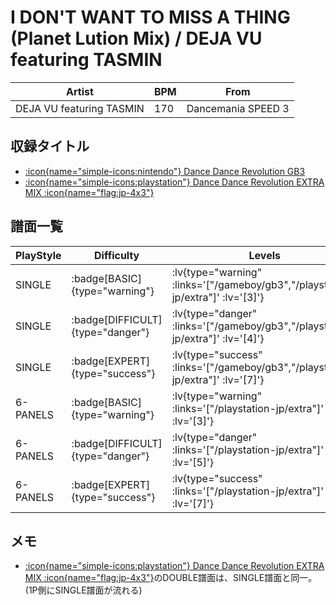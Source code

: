 # I DON'T WANT TO MISS A THING (Planet Lution Mix) / DEJA VU featuring TASMIN

|Artist|BPM|From|
|------|---|----|
|DEJA VU featuring TASMIN|170|Dancemania SPEED 3|

## 収録タイトル

- [ :icon{name="simple-icons:nintendo"} Dance Dance Revolution GB3](/gameboy/gb3)
- [ :icon{name="simple-icons:playstation"} Dance Dance Revolution EXTRA MIX :icon{name="flag:jp-4x3"}](/playstation-jp/extra)

## 譜面一覧

|PlayStyle|Difficulty|Levels|Notes|Movie|
|---------|----------|------|-----|-----|
|SINGLE| :badge[BASIC]{type="warning"} | :lv{type="warning" :links='["/gameboy/gb3","/playstation-jp/extra"]' :lv='[3]'} |162/0||
|SINGLE| :badge[DIFFICULT]{type="danger"} | :lv{type="danger" :links='["/gameboy/gb3","/playstation-jp/extra"]' :lv='[4]'} |174/0||
|SINGLE| :badge[EXPERT]{type="success"} | :lv{type="success" :links='["/gameboy/gb3","/playstation-jp/extra"]' :lv='[7]'} |277/0||
|6-PANELS| :badge[BASIC]{type="warning"} | :lv{type="warning" :links='["/playstation-jp/extra"]' :lv='[3]'} |162/0||
|6-PANELS| :badge[DIFFICULT]{type="danger"} | :lv{type="danger" :links='["/playstation-jp/extra"]' :lv='[5]'} |174/0||
|6-PANELS| :badge[EXPERT]{type="success"} | :lv{type="success" :links='["/playstation-jp/extra"]' :lv='[7]'} |277/0||

## メモ

- [ :icon{name="simple-icons:playstation"} Dance Dance Revolution EXTRA MIX :icon{name="flag:jp-4x3"}](/playstation-jp/extra)のDOUBLE譜面は、SINGLE譜面と同一。(1P側にSINGLE譜面が流れる)
